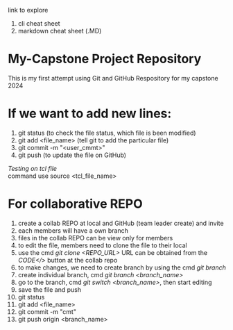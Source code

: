 link to explore

1. cli cheat sheet
2. markdown cheat sheet (.MD)

# My-Capstone Project Repository
This is my first attempt using Git and GitHub Respository for my capstone 2024

# If we want to add new lines:

1. git status (to check the file status, which file is been modified)
2. git add <file_name> (tell git to add the particular file)
3. git commit -m "<user_cmmt>"
4. git push (to update the file on GitHub)

*Testing on tcl file* <br>
command use source <tcl_file_name>

# For collaborative REPO
1. create a collab REPO at local and GitHub (team leader create) and invite
2. each members will have a own branch
3. files in the collab REPO can be view only for members
4. to edit the file, members need to clone the file to their local
5. use the cmd *git clone <REPO_URL>* URL can be obtained from the *CODE</>* button at the collab repo
6. to make changes, we need to create branch by using the cmd *git branch*
7. create individual branch, cmd *git branch <branch_name>*
8. go to the branch, cmd *git switch <branch_name>*, then start editing
9. save the file and push
10. git status
11. git add <file_name>
12. git commit -m "cmt"
13. git push origin <branch_name>

